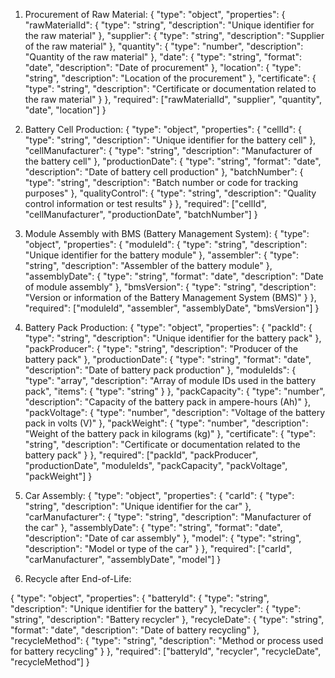 
1) Procurement of Raw Material:
{
  "type": "object",
  "properties": {
    "rawMaterialId": {
      "type": "string",
      "description": "Unique identifier for the raw material"
    },
    "supplier": {
      "type": "string",
      "description": "Supplier of the raw material"
    },
    "quantity": {
      "type": "number",
      "description": "Quantity of the raw material"
    },
    "date": {
      "type": "string",
      "format": "date",
      "description": "Date of procurement"
    },
    "location": {
      "type": "string",
      "description": "Location of the procurement"
    },
    "certificate": {
      "type": "string",
      "description": "Certificate or documentation related to the raw material"
    }
  },
  "required": ["rawMaterialId", "supplier", "quantity", "date", "location"]
}

2) Battery Cell Production:
{
  "type": "object",
  "properties": {
    "cellId": {
      "type": "string",
      "description": "Unique identifier for the battery cell"
    },
    "cellManufacturer": {
      "type": "string",
      "description": "Manufacturer of the battery cell"
    },
    "productionDate": {
      "type": "string",
      "format": "date",
      "description": "Date of battery cell production"
    },
    "batchNumber": {
      "type": "string",
      "description": "Batch number or code for tracking purposes"
    },
    "qualityControl": {
      "type": "string",
      "description": "Quality control information or test results"
    }
  },
  "required": ["cellId", "cellManufacturer", "productionDate", "batchNumber"]
}


3) Module Assembly with BMS (Battery Management System):
{
  "type": "object",
  "properties": {
    "moduleId": {
      "type": "string",
      "description": "Unique identifier for the battery module"
    },
    "assembler": {
      "type": "string",
      "description": "Assembler of the battery module"
    },
    "assemblyDate": {
      "type": "string",
      "format": "date",
      "description": "Date of module assembly"
    },
    "bmsVersion": {
      "type": "string",
      "description": "Version or information of the Battery Management System (BMS)"
    }
  },
  "required": ["moduleId", "assembler", "assemblyDate", "bmsVersion"]
}

4) Battery Pack Production:
{
  "type": "object",
  "properties": {
    "packId": {
      "type": "string",
      "description": "Unique identifier for the battery pack"
    },
    "packProducer": {
      "type": "string",
      "description": "Producer of the battery pack"
    },
    "productionDate": {
      "type": "string",
      "format": "date",
      "description": "Date of battery pack production"
    },
    "moduleIds": {
      "type": "array",
      "description": "Array of module IDs used in the battery pack",
      "items": {
        "type": "string"
      }
    },
    "packCapacity": {
      "type": "number",
      "description": "Capacity of the battery pack in ampere-hours (Ah)"
    },
    "packVoltage": {
      "type": "number",
      "description": "Voltage of the battery pack in volts (V)"
    },
    "packWeight": {
      "type": "number",
      "description": "Weight of the battery pack in kilograms (kg)"
    },
    "certificate": {
      "type": "string",
      "description": "Certificate or documentation related to the battery pack"
    }
  },
  "required": ["packId", "packProducer", "productionDate", "moduleIds", "packCapacity", "packVoltage", "packWeight"]
}


5) 	Car Assembly:
{
  "type": "object",
  "properties": {
    "carId": {
      "type": "string",
      "description": "Unique identifier for the car"
    },
    "carManufacturer": {
      "type": "string",
      "description": "Manufacturer of the car"
    },
    "assemblyDate": {
      "type": "string",
      "format": "date",
      "description": "Date of car assembly"
    },
    "model": {
      "type": "string",
      "description": "Model or type of the car"
    }
  },
  "required": ["carId", "carManufacturer", "assemblyDate", "model"]
}


6) Recycle after End-of-Life:

{
  "type": "object",
  "properties": {
    "batteryId": {
      "type": "string",
      "description": "Unique identifier for the battery"
    },
    "recycler": {
      "type": "string",
      "description": "Battery recycler"
    },
    "recycleDate": {
      "type": "string",
      "format": "date",
      "description": "Date of battery recycling"
    },
    "recycleMethod": {
      "type": "string",
      "description": "Method or process used for battery recycling"
    }
  },
  "required": ["batteryId", "recycler", "recycleDate", "recycleMethod"]
}
